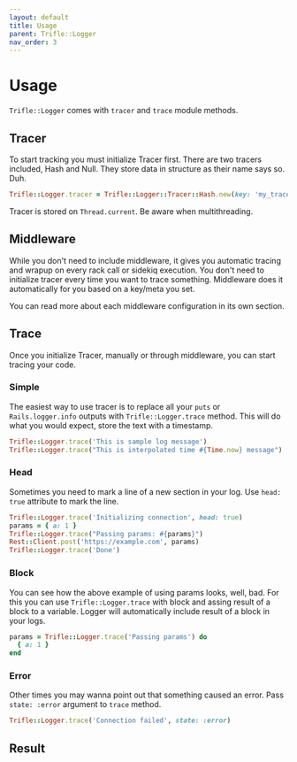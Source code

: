 ```yaml
---
layout: default
title: Usage
parent: Trifle::Logger
nav_order: 3
---
```


# Usage

`Trifle::Logger` comes with `tracer` and `trace` module methods.

## Tracer

To start tracking you must initialize Tracer first. There are two tracers included, Hash and Null. They store data in structure as their name says so. Duh.

```ruby
Trifle::Logger.tracer = Trifle::Logger::Tracer::Hash.new(key: 'my_trace', meta: {count: 1})
```

Tracer is stored on `Thread.current`. Be aware when multithreading.

## Middleware

While you don't need to include middleware, it gives you automatic tracing and wrapup on every rack call or sidekiq execution. You don't need to initialize tracer every time you want to trace something. Middleware does it automatically for you based on a key/meta you set.

You can read more about each middleware configuration in its own section.

## Trace

Once you initialize Tracer, manually or through middleware, you can start tracing your code.

### Simple

The easiest way to use tracer is to replace all your `puts` or `Rails.logger.info` outputs with `Trifle::Logger.trace` method. This will do what you would expect, store the text with a timestamp.

```ruby
Trifle::Logger.trace('This is sample log message')
Trifle::Logger.trace("This is interpolated time #{Time.now} message")
```

### Head

Sometimes you need to mark a line of a new section in your log. Use `head: true` attribute to mark the line.

```ruby
Trifle::Logger.trace('Initializing connection', head: true)
params = { a: 1 }
Trifle::Logger.trace("Passing params: #{params}")
Rest::Client.post('https://example.com', params)
Trifle::Logger.trace('Done')
```

### Block

You can see how the above example of using params looks, well, bad. For this you can use `Trifle::Logger.trace` with block and assing result of a block to a variable. Logger will automatically include result of a block in your logs.

```ruby
params = Trifle::Logger.trace('Passing params') do
  { a: 1 }
end
```

### Error

Other times you may wanna point out that something caused an error. Pass `state: :error` argument to `trace` method.

```ruby
Trifle::Logger.trace('Connection failed', state: :error)
```

## Result